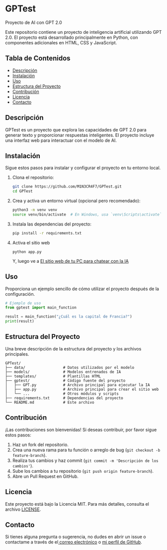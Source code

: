 # GPTest

Proyecto de AI con GPT 2.0

Este repositorio contiene un proyecto de inteligencia artificial utilizando GPT 2.0. El proyecto está desarrollado principalmente en Python, con componentes adicionales en HTML, CSS y JavaScript.

## Tabla de Contenidos

- [Descripción](#descripción)
- [Instalación](#instalación)
- [Uso](#uso)
- [Estructura del Proyecto](#estructura-del-proyecto)
- [Contribución](#contribución)
- [Licencia](#licencia)
- [Contacto](#contacto)

## Descripción

GPTest es un proyecto que explora las capacidades de GPT 2.0 para generar texto y proporcionar respuestas inteligentes. El proyecto incluye una interfaz web para interactuar con el modelo de AI.

## Instalación

Sigue estos pasos para instalar y configurar el proyecto en tu entorno local.

1. Clona el repositorio:

    ```bash
    git clone https://github.com/M1N3CR4F7/GPTest.git
    cd GPTest
    ```

2. Crea y activa un entorno virtual (opcional pero recomendado):

    ```bash
    python3 -m venv venv
    source venv/bin/activate  # En Windows, usa `venv\Scripts\activate`
    ```

3. Instala las dependencias del proyecto:

    ```bash
    pip install -r requirements.txt
    ```

4. Activa el sitio web
   ```
   python app.py
   ```
   Y, luego ve a [El sitio web de tu PC para chatear con la IA](localhost:5000)
## Uso

Proporciona un ejemplo sencillo de cómo utilizar el proyecto después de la configuración.

```python
# Ejemplo de uso
from gptest import main_function

result = main_function("¿Cuál es la capital de Francia?")
print(result)

```
## Estructura del Proyecto

Una breve descripción de la estructura del proyecto y los archivos principales.

```plaintext
GPTest/
├── data/                 # Datos utilizados por el modelo
├── models/               # Modelos entrenados de IA
├── templates/            # Plantillas HTML
├── gptest/               # Código fuente del proyecto
│   ├── GPT.py            # Archivo principal para ejecutar la IA
│   ├── app.py            # Archivo principal para crear el sitio web
│   └── ...               # Otros módulos y scripts
├── requirements.txt      # Dependencias del proyecto
└── README.md             # Este archivo
```

## Contribución

¡Las contribuciones son bienvenidas! Si deseas contribuir, por favor sigue estos pasos:

1. Haz un fork del repositorio.
2. Crea una nueva rama para tu función o arreglo de bug (`git checkout -b feature-branch`).
3. Realiza tus cambios y haz commit (`git commit -m 'Descripción de los cambios'`).
4. Sube los cambios a tu repositorio (`git push origin feature-branch`).
5. Abre un Pull Request en GitHub.

## Licencia

Este proyecto está bajo la Licencia MIT. Para más detalles, consulta el archivo [LICENSE](LICENSE).

## Contacto

Si tienes alguna pregunta o sugerencia, no dudes en abrir un issue o contactame a través de el[ correo electrónico](mailto:vicentejcorread@gmail.com) o [mi perfil de GitHub](https://github.com/M1N3CR4F7).
